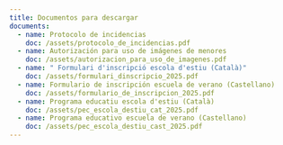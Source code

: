 ```yaml
---
title: Documentos para descargar
documents:
  - name: Protocolo de incidencias
    doc: /assets/protocolo_de_incidencias.pdf
  - name: Autorización para uso de imágenes de menores
    doc: /assets/autorizacion_para_uso_de_imagenes.pdf
  - name: " Formulari d'inscripció escola d'estiu (Català)"
    doc: /assets/formulari_dinscripcio_2025.pdf
  - name: Formulario de inscripción escuela de verano (Castellano)
    doc: /assets/formulario_de_inscripcion_2025.pdf
  - name: Programa educatiu escola d'estiu (Català)
    doc: /assets/pec_escola_destiu_cat_2025.pdf
  - name: Programa educativo escuela de verano (Castellano)
    doc: /assets/pec_escola_destiu_cast_2025.pdf
---
```


